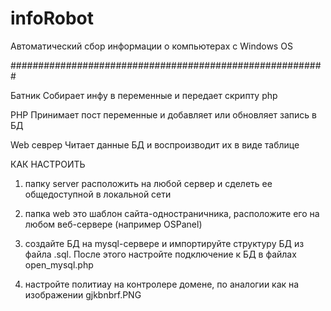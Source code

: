 # infoRobot
Автоматический сбор информации о компьютерах с Windows OS

#########################################################

Батник
Собирает инфу в переменные и передает скрипту php

PHP
Принимает пост переменные и добавляет или обновляет запись в БД

Web севрер
Читает данные БД и воспроизводит их в виде таблице

КАК НАСТРОИТЬ

1. папку server расположить на любой сервер и сделеть ее общедоступной в локальной сети

2. папка web это шаблон сайта-одностраничника, расположите его на любом веб-сервере (например OSPanel)

3. создайте БД на mysql-сервере и импортируйте структуру БД из файла .sql. После этого настройте подключение к БД в файлах open_mysql.php

4. настройте политиау на контролере домене, по аналогии как на изображении gjkbnbrf.PNG
